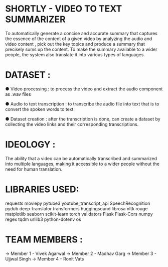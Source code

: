# SHORTLY - VIDEO TO TEXT SUMMARIZER
To automatically generate a concise and accurate summary that captures the essence of the content of a given video by analyzing the audio and video content , pick out the key topics and produce a summary that precisely sums up the content. To make the summary available to a wider people, the system also translate it into various types of languages.

# DATASET :
● Video processing : to process the video and extract the audio component as .wav files

● Audio to text transcription : to transcribe the audio file into text that is to convert the spoken words to text

● Dataset creation : after the transcription is done, can create a dataset by collecting the video links and their corresponding transcriptions.

# IDEOLOGY :
The ability that a video can be automatically transcribed and summarized into multiple languages, making it accessible to a wider people without the need for human translation.

# LIBRARIES USED:
requests
moviepy
pytube3
youtube_transcript_api
SpeechRecognition
pydub
deep-translator
transformers
huggingsound 
librosa
nltk
rouge
matplotlib
seaborn
scikit-learn
torch
validators
Flask
Flask-Cors
numpy
regex
tqdm
urllib3
python-dotenv
os

# TEAM MEMBERS :
-> Member 1 - Vivek Agarwal
-> Member 2 - Madhav Garg
-> Member 3 - Ujjwal Singh
-> Member 4 - Ronit Vats
